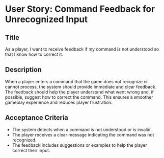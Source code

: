 
# User Story: Command Feedback for Unrecognized Input

## Title
As a player, I want to receive feedback if my command is not understood so that I know how to correct it.

## Description
When a player enters a command that the game does not recognize or cannot process, the system should provide immediate and clear feedback. The feedback should help the player understand what went wrong and, if possible, suggest how to correct the command. This ensures a smoother gameplay experience and reduces player frustration.

## Acceptance Criteria
- The system detects when a command is not understood or is invalid.
- The player receives a clear message indicating the command was not recognized.
- The feedback includes suggestions or examples to help the player correct their input.
